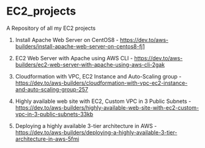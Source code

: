 # EC2_projects
A Repository of all my EC2 projects

1. Install Apache Web Server on CentOS8 - https://dev.to/aws-builders/install-apache-web-server-on-centos8-fj1

2. EC2 Web Server with Apache using AWS CLI - https://dev.to/aws-builders/ec2-web-server-with-apache-using-aws-cli-2gak

3. Cloudformation with VPC, EC2 Instance and Auto-Scaling group - https://dev.to/aws-builders/cloudformation-with-vpc-ec2-instance-and-auto-scaling-group-257

4. Highly available web site with EC2, Custom VPC in 3 Public Subnets - https://dev.to/aws-builders/highly-available-web-site-with-ec2-custom-vpc-in-3-public-subnets-33kb

5. Deploying a highly available 3-tier architecture in AWS - https://dev.to/aws-builders/deploying-a-highly-available-3-tier-architecture-in-aws-5fmi



